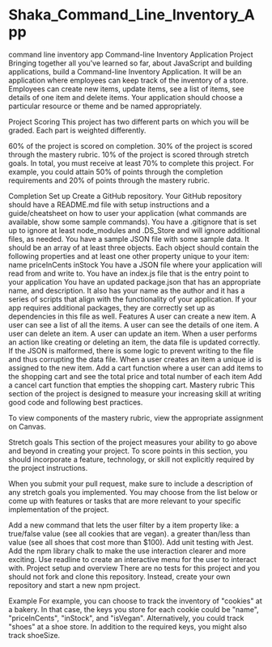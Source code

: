 # Shaka_Command_Line_Inventory_App
command line inventory app
Command-line Inventory Application Project
Bringing together all you've learned so far, about JavaScript and building applications, build a Command-line Inventory Application. It will be an application where employees can keep track of the inventory of a store. Employees can create new items, update items, see a list of items, see details of one item and delete items. Your application should choose a particular resource or theme and be named appropriately.

Project Scoring
This project has two different parts on which you will be graded. Each part is weighted differently.

60% of the project is scored on completion.
30% of the project is scored through the mastery rubric.
10% of the project is scored through stretch goals.
In total, you must receive at least 70% to complete this project. For example, you could attain 50% of points through the completion requirements and 20% of points through the mastery rubric.

Completion
Set up
Create a GitHub repository.
Your GitHub repository should have a README.md file with setup instructions and a guide/cheatsheet on how to user your application (what commands are available, show some sample commands).
You have a .gitignore that is set up to ignore at least node_modules and .DS_Store and will ignore additional files, as needed.
You have a sample JSON file with some sample data. It should be an array of at least three objects. Each object should contain the following properties and at least one other property unique to your item:
name
priceInCents
inStock
You have a JSON file where your application will read from and write to.
You have an index.js file that is the entry point to your application
You have an updated package.json that has an appropriate name, and description. It also has your name as the author and it has a series of scripts that align with the functionality of your application. If your app requires additional packages, they are correctly set up as dependencies in this file as well.
Features
A user can create a new item.
A user can see a list of all the items.
A user can see the details of one item.
A user can delete an item.
A user can update an item.
When a user performs an action like creating or deleting an item, the data file is updated correctly. If the JSON is malformed, there is some logic to prevent writing to the file and thus corrupting the data file.
When a user creates an item a unique id is assigned to the new item.
Add a cart function where a user can add items to the shopping cart and see the total price and total number of each item
Add a cancel cart function that empties the shopping cart.
Mastery rubric
This section of the project is designed to measure your increasing skill at writing good code and following best practices.

To view components of the mastery rubric, view the appropriate assignment on Canvas.

Stretch goals
This section of the project measures your ability to go above and beyond in creating your project. To score points in this section, you should incorporate a feature, technology, or skill not explicitly required by the project instructions.

When you submit your pull request, make sure to include a description of any stretch goals you implemented. You may choose from the list below or come up with features or tasks that are more relevant to your specific implementation of the project.

Add a new command that lets the user filter by a item property like:
a true/false value (see all cookies that are vegan).
a greater than/less than value (see all shoes that cost more than $100).
Add unit testing with Jest.
Add the npm library chalk to make the use interaction clearer and more exciting.
Use readline to create an interactive menu for the user to interact with.
Project setup and overview
There are no tests for this project and you should not fork and clone this repository. Instead, create your own repository and start a new npm project.

Example
For example, you can choose to track the inventory of "cookies" at a bakery. In that case, the keys you store for each cookie could be "name", "priceInCents", "inStock", and "isVegan". Alternatively, you could track "shoes" at a shoe store. In addition to the required keys, you might also track shoeSize.

